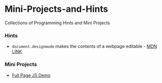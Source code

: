 # Mini-Projects-and-Hints

Collections of Programming Hints and Mini Projects

### Hints

- `document.designmode` makes the contents of a webpage editable - [MDN LINK](https://developer.mozilla.org/en-US/docs/Web/API/Document/designMode)

### Mini Projects

- [Full Page JS Demo](/projects/fullPageJS)
